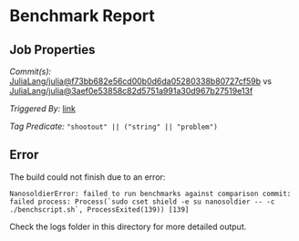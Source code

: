 # Benchmark Report

## Job Properties

*Commit(s):* [JuliaLang/julia@f73bb682e56cd00b0d6da05280338b80727cf59b](https://github.com/JuliaLang/julia/commit/f73bb682e56cd00b0d6da05280338b80727cf59b) vs [JuliaLang/julia@3aef0e53858c82d5751a991a30d967b27519e13f](https://github.com/JuliaLang/julia/commit/3aef0e53858c82d5751a991a30d967b27519e13f)

*Triggered By:* [link](https://github.com/JuliaLang/julia/pull/27691#issuecomment-398852065)

*Tag Predicate:* `"shootout" || ("string" || "problem")`

## Error

The build could not finish due to an error:

```
NanosoldierError: failed to run benchmarks against comparison commit: failed process: Process(`sudo cset shield -e su nanosoldier -- -c ./benchscript.sh`, ProcessExited(139)) [139]
```

Check the logs folder in this directory for more detailed output.

